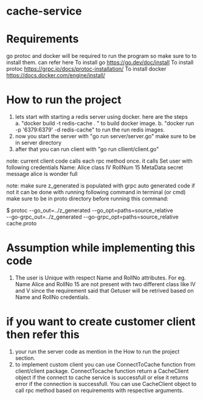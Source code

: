 # cache-service

# Requirements

go protoc and docker will be required to run the program so make sure to to install them. can refer here
To install go https://go.dev/doc/install
To install protoc https://grpc.io/docs/protoc-installation/
To install docker https://docs.docker.com/engine/install/

# How to run the project

1. lets start with starting a redis server using docker. here are the steps  
  a. "docker build -t redis-cache . " to build docker image.
  b. "docker run -p '6379:6379' -d redis-cache" to run the run redis images.
2. now you start the server with "go run server/server.go" make sure to be in server directory
3. after that you can run client with "go run cllient/client.go" 

note: current client code calls each rpc method once. it calls Set user with following credentials 
    Name:     Alice
    class     IV
    RollNum   15
    MetaData  secret message alice is wonder full

note: make sure z_generated is populated with grpc auto generated code if not it can be done with running following command in terminal (or cmd) make sure to be in proto directory before running this command:

  $ protoc --go_out=../z_generated --go_opt=paths=source_relative \
           --go-grpc_out=../z_generated --go-grpc_opt=paths=source_relative \
              cache.proto
  
# Assumption while implementing this code 
1. The user is Unique with respect Name and RollNo attributes. For eg. Name Alice and RollNo 15 are not present with two different class like IV and V since the requirement said that Getuser will be retrived based on Name and RollNo credentials. 

# if you want to create customer client then refer this 
1. your run the server code as mention in the How to run the project section.
2. to implement custom client you can use ConnectToCache function from client/client package.
ConnectTocache function return a CacheClient object if the connect to cache service is successfull or else it returns error 
if the connection is successfull. You can use CacheClient object to call rpc method based on requirements with respective arguments.
